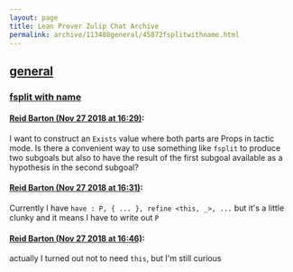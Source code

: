 ```yaml
---
layout: page
title: Lean Prover Zulip Chat Archive 
permalink: archive/113488general/45872fsplitwithname.html
---
```


## [general](index.html)
### [fsplit with name](45872fsplitwithname.html)

#### [Reid Barton (Nov 27 2018 at 16:29)](https://leanprover.zulipchat.com/#narrow/stream/113488-general/topic/fsplit%20with%20name/near/148645058):
I want to construct an `Exists` value where both parts are Props in tactic mode. Is there a convenient way to use something like `fsplit` to produce two subgoals but also to have the result of the first subgoal available as a hypothesis in the second subgoal?

#### [Reid Barton (Nov 27 2018 at 16:31)](https://leanprover.zulipchat.com/#narrow/stream/113488-general/topic/fsplit%20with%20name/near/148645203):
Currently I have `have : P, { ... }, refine <this, _>, ...` but it's a little clunky and it means I have to write out `P`

#### [Reid Barton (Nov 27 2018 at 16:46)](https://leanprover.zulipchat.com/#narrow/stream/113488-general/topic/fsplit%20with%20name/near/148646115):
actually I turned out not to need `this`, but I'm still curious

